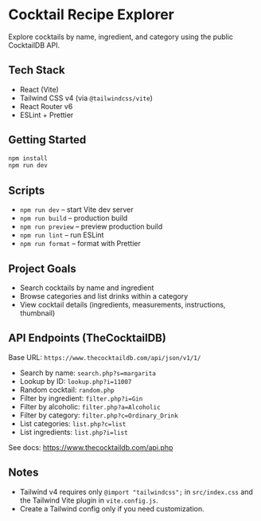 # Cocktail Recipe Explorer

Explore cocktails by name, ingredient, and category using the public CocktailDB API.

## Tech Stack
- React (Vite)
- Tailwind CSS v4 (via `@tailwindcss/vite`)
- React Router v6
- ESLint + Prettier

## Getting Started
```bash
npm install
npm run dev
```

## Scripts
- `npm run dev` – start Vite dev server
- `npm run build` – production build
- `npm run preview` – preview production build
- `npm run lint` – run ESLint
- `npm run format` – format with Prettier

## Project Goals
- Search cocktails by name and ingredient
- Browse categories and list drinks within a category
- View cocktail details (ingredients, measurements, instructions, thumbnail)

## API Endpoints (TheCocktailDB)
Base URL: `https://www.thecocktaildb.com/api/json/v1/1/`

- Search by name: `search.php?s=margarita`
- Lookup by ID: `lookup.php?i=11007`
- Random cocktail: `random.php`
- Filter by ingredient: `filter.php?i=Gin`
- Filter by alcoholic: `filter.php?a=Alcoholic`
- Filter by category: `filter.php?c=Ordinary_Drink`
- List categories: `list.php?c=list`
- List ingredients: `list.php?i=list`

See docs: https://www.thecocktaildb.com/api.php

## Notes
- Tailwind v4 requires only `@import "tailwindcss";` in `src/index.css` and the Tailwind Vite plugin in `vite.config.js`.
- Create a Tailwind config only if you need customization.
